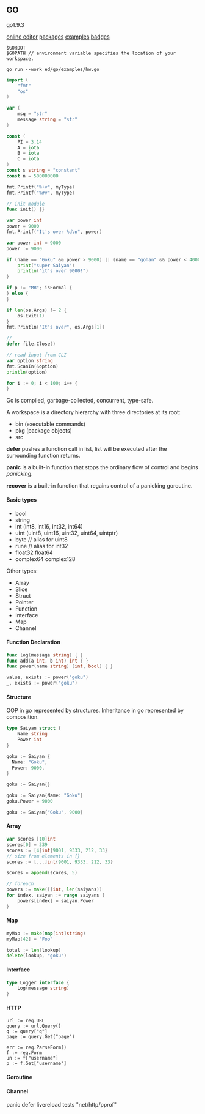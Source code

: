 GO
-

go1.9.3

[online editor](https://play.golang.org/)
[packages](https://godoc.org/)
[examples](https://gobyexample.com/)
[badges](https://goreportcard.com/)

````
$GOROOT
$GOPATH // environment variable specifies the location of your workspace.

go run --work ed/go/examples/hw.go
````

````go
import (
    "fmt"
    "os"
)

var (
    msq = "str"
    message string = "str"
)

const (
    PI = 3.14
    A = iota
    B = iota
    C = iota
)
const s string = "constant"
const n = 500000000

fmt.Printf("%+v", myType)
fmt.Printf("%#v", myType)

// init module
func init() {}

var power int
power = 9000
fmt.Printf("It's over %d\n", power)

var power int = 9000
power := 9000

if (name == "Goku" && power > 9000) || (name == "gohan" && power < 4000) {
    print("super Saiyan")
    println("it's over 9000!")
}

if p := "MR"; isFormal {
} else {
}

if len(os.Args) != 2 {
    os.Exit(1)
}
fmt.Println("It's over", os.Args[1])

//
defer file.Close()

// read input from CLI
var option string
fmt.ScanIn(&option)
println(option)

for i := 0; i < 100; i++ {
}
````

Go is compiled, garbage-collected, concurrent, type-safe.

A workspace is a directory hierarchy with three directories at its root:
* bin (executable commands)
* pkg (package objects)
* src

**defer** pushes a function call in list,
list will be executed after the surrounding function returns.

**panic** is a built-in function that stops the ordinary flow of control and begins *panicking*.

**recover** is a built-in function that regains control of a panicking goroutine.

#### Basic types

* bool
* string
* int (int8, int16, int32, int64)
* uint (uint8, uint16, uint32, uint64, uintptr)
* byte // alias for uint8
* rune // alias for int32
* float32 float64
* complex64 complex128

Other types:

* Array
* Slice
* Struct
* Pointer
* Function
* Interface
* Map
* Channel

#### Function Declaration

````go
func log(message string) { }
func add(a int, b int) int { }
func power(name string) (int, bool) { }

value, exists := power("goku")
_, exists := power("goku")
````

#### Structure

OOP in go represented by structures.
Inheritance in go represented by composition.

````go
type Saiyan struct {
    Name string
    Power int
}

goku := Saiyan {
  Name: "Goku",
  Power: 9000,
}

goku := Saiyan{}

goku := Saiyan{Name: "Goku"}
goku.Power = 9000

goku := Saiyan{"Goku", 9000}
````

#### Array

````go
var scores [10]int
scores[0] = 339
scores := [4]int{9001, 9333, 212, 33}
// size from elements in {}
scores := [...]int{9001, 9333, 212, 33}

scores = append(scores, 5)

// foreach
powers := make([]int, len(saiyans))
for index, saiyan := range saiyans {
    powers[index] = saiyan.Power
}
````

#### Map

````go
myMap := make(map[int]string)
myMap[42] = "Foo"

total := len(lookup)
delete(lookup, "goku")
````

#### Interface

````go
type Logger interface {
    Log(message string)
}
````

#### HTTP

````
url := req.URL
query := url.Query()
q := query["q"]
page := query.Get("page")

err := req.ParseForm()
f := req.Form
un := f["username"]
p := f.Get["username"]
````

#### Goroutine

#### Channel

panic
defer
livereload
tests
"net/http/pprof"
